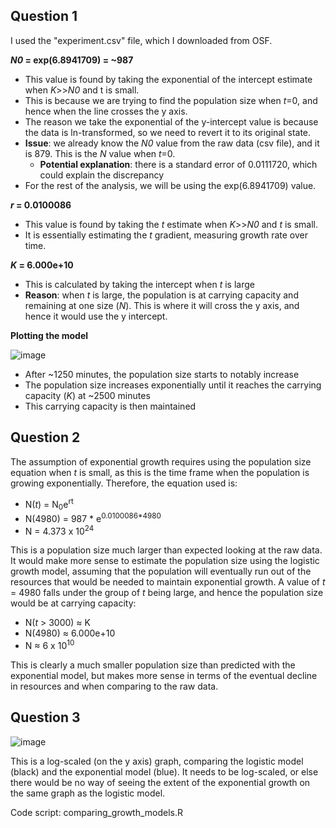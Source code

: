 ## Question 1

I used the "experiment.csv" file, which I downloaded from OSF.

***N0* = exp(6.8941709) = ~987**
- This value is found by taking the exponential of the intercept estimate when *K*>>*N0* and t is small.
- This is because we are trying to find the population size when *t*=0, and hence when the line crosses the y axis. 
- The reason we take the exponential of the y-intercept value is because the data is ln-transformed, so we need to revert it to its original state.
- **Issue**: we already know the *N0* value from the raw data (csv file), and it is 879. This is the *N* value when *t*=0.
  - **Potential explanation**: there is a standard error of 0.0111720, which could explain the discrepancy
- For the rest of the analysis, we will be using the exp(6.8941709) value.

***r* = 0.0100086**
- This value is found by taking the *t* estimate when *K*>>*N0* and *t* is small.
- It is essentially estimating the *t* gradient, measuring growth rate over time.

***K* = 6.000e+10**
- This is calculated by taking the intercept when *t* is large
- **Reason**: when *t* is large, the population is at carrying capacity and remaining at one size (*N*). This is where it will cross the y axis, and hence it would use the y intercept.

**Plotting the model**

![image](https://github.com/user-attachments/assets/1bac377f-08c6-401e-976f-e6cb6473fa6b)
- After ~1250 minutes, the population size starts to notably increase
- The population size increases exponentially until it reaches the carrying capacity (*K*) at ~2500 minutes
- This carrying capacity is then maintained

## Question 2

The assumption of exponential growth requires using the population size equation when *t* is small, as this is the time frame when the population is growing exponentially. Therefore, the equation used is:

- N(*t*) = N<sub>0</sub>e<sup>rt</sup>
- N(4980) = 987 * e<sup>0.0100086*4980</sup>
- N = 4.373 x 10<sup>24</sup>

This is a population size much larger than expected looking at the raw data. It would make more sense to estimate the population size using the logistic growth model, assuming that the population will eventually run out of the resources that would be needed to maintain exponential growth. A value of *t* = 4980 falls under the group of *t* being large, and hence the population size would be at carrying capacity:

- N(*t* > 3000) ≈ K
- N(4980) ≈ 6.000e+10
- N ≈ 6 x 10<sup>10</sup>

This is clearly a much smaller population size than predicted with the exponential model, but makes more sense in terms of the eventual decline in resources and when comparing to the raw data.

## Question 3

![image](https://github.com/user-attachments/assets/c3c4b43d-6dae-4fdd-ad89-df2cf4475e97)

This is a log-scaled (on the y axis) graph, comparing the logistic model (black) and the exponential model (blue). It needs to be log-scaled, or else there would be no way of seeing the extent of the exponential growth on the same graph as the logistic model.

Code script: comparing_growth_models.R

